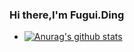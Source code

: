 ### Hi there,I'm Fugui.Ding

- [![Anurag's github stats](https://github-readme-stats.vercel.app/api?username=dingfugui)](https://github.com/anuraghazra/github-readme-stats)
